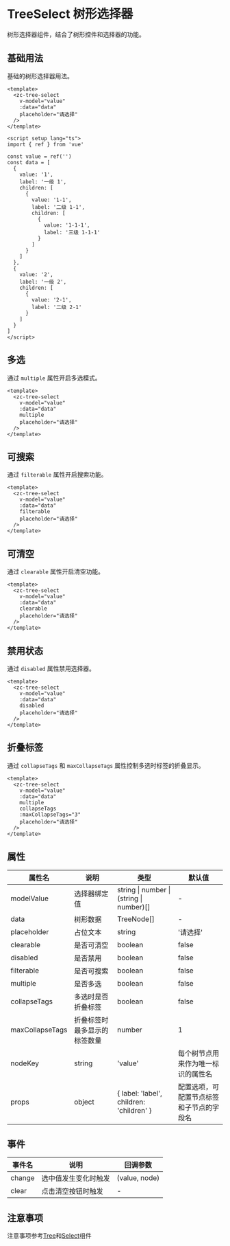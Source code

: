 # TreeSelect 树形选择器

树形选择器组件，结合了树形控件和选择器的功能。

## 基础用法

基础的树形选择器用法。

```vue
<template>
  <zc-tree-select
    v-model="value"
    :data="data"
    placeholder="请选择"
  />
</template>

<script setup lang="ts">
import { ref } from 'vue'

const value = ref('')
const data = [
  {
    value: '1',
    label: '一级 1',
    children: [
      {
        value: '1-1',
        label: '二级 1-1',
        children: [
          {
            value: '1-1-1',
            label: '三级 1-1-1'
          }
        ]
      }
    ]
  },
  {
    value: '2',
    label: '一级 2',
    children: [
      {
        value: '2-1',
        label: '二级 2-1'
      }
    ]
  }
]
</script>
```

## 多选

通过 `multiple` 属性开启多选模式。

```vue
<template>
  <zc-tree-select
    v-model="value"
    :data="data"
    multiple
    placeholder="请选择"
  />
</template>
```

## 可搜索

通过 `filterable` 属性开启搜索功能。

```vue
<template>
  <zc-tree-select
    v-model="value"
    :data="data"
    filterable
    placeholder="请选择"
  />
</template>
```

## 可清空

通过 `clearable` 属性开启清空功能。

```vue
<template>
  <zc-tree-select
    v-model="value"
    :data="data"
    clearable
    placeholder="请选择"
  />
</template>
```

## 禁用状态

通过 `disabled` 属性禁用选择器。

```vue
<template>
  <zc-tree-select
    v-model="value"
    :data="data"
    disabled
    placeholder="请选择"
  />
</template>
```

## 折叠标签

通过 `collapseTags` 和 `maxCollapseTags` 属性控制多选时标签的折叠显示。

```vue
<template>
  <zc-tree-select
    v-model="value"
    :data="data"
    multiple
    collapseTags
    :maxCollapseTags="3"
    placeholder="请选择"
  />
</template>
```

## 属性

| 属性名 | 说明 | 类型 | 默认值 |
|--------|------|------|--------|
| modelValue | 选择器绑定值 | string \| number \| (string \| number)[] | - |
| data | 树形数据 | TreeNode[] | - |
| placeholder | 占位文本 | string | '请选择' |
| clearable | 是否可清空 | boolean | false |
| disabled | 是否禁用 | boolean | false |
| filterable | 是否可搜索 | boolean | false |
| multiple | 是否多选 | boolean | false |
| collapseTags | 多选时是否折叠标签 | boolean | false |
| maxCollapseTags | 折叠标签时最多显示的标签数量 | number | 1 |
| nodeKey | string | 'value' | 每个树节点用来作为唯一标识的属性名 |
| props | object | { label: 'label', children: 'children' } | 配置选项，可配置节点标签和子节点的字段名 |

## 事件

| 事件名 | 说明 | 回调参数 |
|--------|------|----------|
| change | 选中值发生变化时触发 | (value, node) |
| clear | 点击清空按钮时触发 | - |

## 注意事项

注意事项参考[Tree](src/packages/tree)和[Select](src/packages/select)组件
